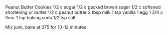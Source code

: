 Peanut Butter Cookies
1/2 c	sugar
1/2 c	packed brown sugar
1/2 c	softened shortening or butter
1/2 c	peanut butter
2 tbsp	milk
1 tsp	vanilla
1	egg
1 3/4 c	flour
1 tsp	baking soda
1/2 tsp	salt

Mix junk, bake at 375 for 10-12 minutes
